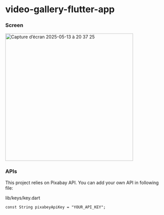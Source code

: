# video-gallery-flutter-app
### Screen
<img width="401" alt="Capture d’écran 2025-05-13 à 20 37 25" src="https://github.com/user-attachments/assets/40122fed-81f0-4719-9ad9-0af786e70ca3" />

### APIs

This project relies on Pixabay API. You can add your own API in following file:

lib/keys/key.dart

```
const String pixabeyApiKey = "YOUR_API_KEY";
```
